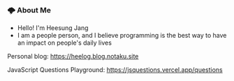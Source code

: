 






  

### 🌩 About Me 
<p>
  
- Hello! I'm Heesung Jang
- I am a people person, and I believe programming is the best way to have an impact on people's daily lives
</p>


Personal blog: https://heelog.blog.notaku.site

JavaScript Questions Playground: https://jsquestions.vercel.app/questions




